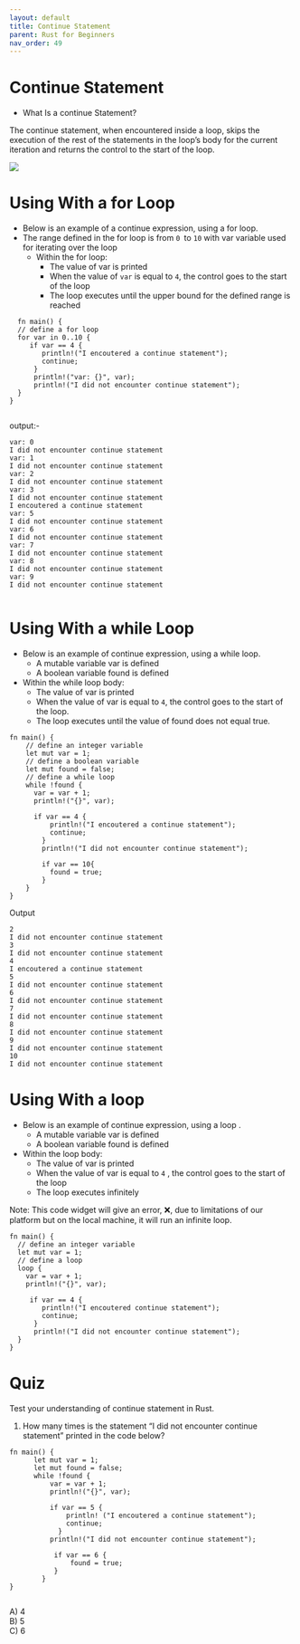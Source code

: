 ```yaml
---
layout: default
title: Continue Statement
parent: Rust for Beginners
nav_order: 49
---
```


# Continue Statement

- What Is a continue Statement? 

The continue statement, when encountered inside a loop, skips the execution of the rest of the statements in the loop’s body for the current 
iteration and returns the control to the start of the loop.

![](https://raw.githubusercontent.com/sangam14/RustLabs/master/img/continue_flow.png)

# Using With a for Loop 
- Below is an example of a continue expression, using a for loop.
- The range defined in the for loop is from `0 `to `10` with var variable used for iterating over the loop
   - Within the for loop:
      -  The value of var is printed
      -  When the value of `var` is equal to `4`, the control goes to the start of the loop
      -  The loop executes until the upper bound for the defined range is reached
      
      
```
  fn main() {
  // define a for loop
  for var in 0..10 {
     if var == 4 {
        println!("I encoutered a continue statement");
        continue;
      }
      println!("var: {}", var);
      println!("I did not encounter continue statement");
  }
}
  
```
output:- 

```
var: 0
I did not encounter continue statement
var: 1
I did not encounter continue statement
var: 2
I did not encounter continue statement
var: 3
I did not encounter continue statement
I encoutered a continue statement
var: 5
I did not encounter continue statement
var: 6
I did not encounter continue statement
var: 7
I did not encounter continue statement
var: 8
I did not encounter continue statement
var: 9
I did not encounter continue statement


```

# Using With a while Loop 
- Below is an example of continue expression, using a while loop.
   -  A mutable variable var is defined
   -  A boolean variable found is defined
- Within the while loop body:
   - The value of var is printed
   - When the value of var is equal to `4`, the control goes to the start of the loop.
   - The loop executes until the value of found does not equal true.
   
```
fn main() {
    // define an integer variable
    let mut var = 1; 
    // define a boolean variable
    let mut found = false;
    // define a while loop
    while !found {
      var = var + 1;
      println!("{}", var);
      
      if var == 4 {
          println!("I encoutered a continue statement");
          continue;
        }
        println!("I did not encounter continue statement");
        
        if var == 10{
          found = true;
        }
    }
}

```

Output

```
2
I did not encounter continue statement
3
I did not encounter continue statement
4
I encoutered a continue statement
5
I did not encounter continue statement
6
I did not encounter continue statement
7
I did not encounter continue statement
8
I did not encounter continue statement
9
I did not encounter continue statement
10
I did not encounter continue statement

```
# Using With a loop
- Below is an example of continue expression, using a loop .
   - A mutable variable var is defined
   -  A boolean variable found is defined
- Within the loop body:
    - The value of var is printed
    - When the value of var is equal to `4` , the control goes to the start of the loop
    - The loop executes infinitely
    
Note: This code widget will give an error, ❌, due to limitations of our platform but on the local machine, it will run an infinite loop.

```
fn main() {
  // define an integer variable
  let mut var = 1; 
  // define a loop
  loop {
    var = var + 1;
    println!("{}", var);
    
     if var == 4 {
        println!("I encoutered continue statement");
        continue;
      }
      println!("I did not encounter continue statement");
  }
}

```


# Quiz 

Test your understanding of continue statement in Rust.

1. How many times is the statement “I did not encounter continue statement” printed in the code below?

```
fn main() {
      let mut var = 1; 
      let mut found = false;
      while !found {
          var = var + 1;
          println!("{}", var);
 
          if var == 5 {
              println! ("I encoutered a continue statement");
              continue;
            }
          println!("I did not encounter continue statement");
 
           if var == 6 {
               found = true;
           }
        }
}


```

A) 4 <br>
B) 5 <br>
C) 6 <br>












